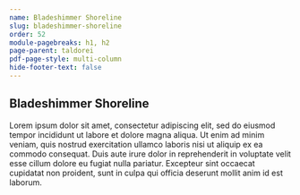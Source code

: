 ```yaml
---
name: Bladeshimmer Shoreline
slug: bladeshimmer-shoreline
order: 52
module-pagebreaks: h1, h2
page-parent: taldorei
pdf-page-style: multi-column
hide-footer-text: false
---
```

## Bladeshimmer Shoreline
Lorem ipsum dolor sit amet, consectetur adipiscing elit, sed do eiusmod tempor incididunt ut labore et dolore magna aliqua. Ut enim ad minim veniam, quis nostrud exercitation ullamco laboris nisi ut aliquip ex ea commodo consequat. Duis aute irure dolor in reprehenderit in voluptate velit esse cillum dolore eu fugiat nulla pariatur. Excepteur sint occaecat cupidatat non proident, sunt in culpa qui officia deserunt mollit anim id est laborum.